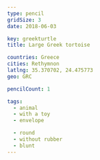 ```yaml
---
type: pencil
gridSize: 3
date: 2018-06-03

key: greekturtle
title: Large Greek tortoise

countries: Greece
cities: Rethymnon
latlng: 35.370702, 24.475773
geo: GRC

pencilCount: 1

tags:
  - animal
  - with a toy
  - envelope

  - round
  - without rubber
  - blunt
---
```

